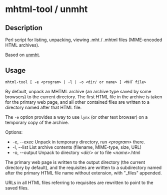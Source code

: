 mhtml-tool / unmht
==================

Description
-----------

Perl script for listing, unpacking, viewing .mht / .mhtml files (MIME-encoded
HTML archives).

Based on [unmht](http://www.volkerschatz.com/unix/uware/unmht.html).

Usage
-----

`mhtml-tool [ -e <program> | -l | -o <dir/ or name> ] <MHT file>`

By default, unpack an MHTML archive (an archive type saved by some browsers)
to the current directory.  The first HTML file in the archive is taken for the
primary web page, and all other contained files are written to a directory
named after that HTML file.

The `-e` option provides a way to use `lynx` (or other text browser) on a
temporary copy of the archive.

Options:

 * -e, --exec    Unpack in temporary directory, run *&lt;program&gt;* there.
 * -l, --list    List archive contents (filename, MIME-type, size, URL)
 * -o, --output  Unpack to directory *&lt;dir/&gt;* or to file *&lt;name&gt;*.html

The primary web page is written to the output directory (the current directory
by default), and the requisites are written to a subdirectory named after the
primary HTML file name without extension, with "_files" appended.

URLs in all HTML files referring to requisites are rewritten to point to the
saved files.
